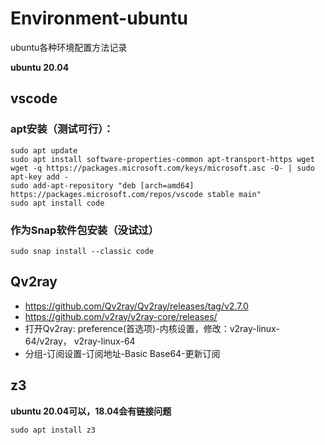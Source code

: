 # Environment-ubuntu
ubuntu各种环境配置方法记录

**ubuntu 20.04**

## vscode
### apt安装（测试可行）：
```
sudo apt update
sudo apt install software-properties-common apt-transport-https wget
wget -q https://packages.microsoft.com/keys/microsoft.asc -O- | sudo apt-key add -
sudo add-apt-repository "deb [arch=amd64] https://packages.microsoft.com/repos/vscode stable main"
sudo apt install code
```

### 作为Snap软件包安装（没试过）
```
sudo snap install --classic code
```

## Qv2ray

* https://github.com/Qv2ray/Qv2ray/releases/tag/v2.7.0
* https://github.com/v2ray/v2ray-core/releases/
* 打开Qv2ray: preference(首选项)-内核设置，修改：v2ray-linux-64/v2ray， v2ray-linux-64
* 分组-订阅设置-订阅地址-Basic Base64-更新订阅

## z3
**ubuntu 20.04可以，18.04会有链接问题**
```
sudo apt install z3
```
